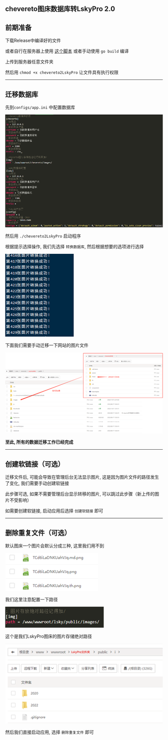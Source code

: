 ## chevereto图床数据库转LskyPro 2.0

## 前期准备

下载Release中编译好的文件

或者自行在服务器上使用 [这个脚本](script/build.sh) 或者手动使用 `go build` 编译

上传到服务器任意文件夹

然后用 `chmod +x chevereto2LskyPro` 让文件具有执行权限

---
## 迁移数据库

先到`configs/app.ini` 中配置数据库

![image](./images/01.png)

然后用 `./chevereto2LskyPro` 启动程序

根据提示选择操作, 我们先选择 `转换数据库`, 然后根据想要的选项进行选择

![image](./images/02.png)

下面我们需要手动迁移一下网站的图片文件

![image](./images/03.png)

**至此, 所有的数据迁移工作已经完成**

---
## 创建软链接（可选）

迁移文件后, 可能会导致在管理后台无法显示图片, 这是因为图片文件的路径发生了变化, 我们需要手动创建软链接

此步骤可选, 如果不需要管理后台显示转移的图片, 可以跳过此步骤（新上传的图片不受影响）

如需要创建软链接, 启动应用后选择 `创建软链接` 即可

---
## 删除重复文件（可选）

默认图床一个图片会默认分成三种, 这里我们用不到

![image](./images/04.png)

我们这里注意配置一下路径

![image](./images/05.png)

这个是我们LskyPro图床的图片存储绝对路径

![image](./images/06.png)

然后我们直接启动应用, 选择 `删除重复文件` 即可
